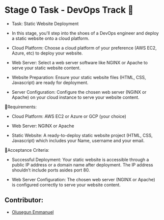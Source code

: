 # Stage 0  Task - DevOps Track :rocket:

- Task: Static Website Deployment

- In this stage, you'll step into the shoes of a DevOps engineer and deploy a static website onto a cloud platform.

- Cloud Platform: Choose a cloud platform of your preference (AWS EC2, Azure, etc) to deploy your website.

- Web Server: Select a web server software like NGINX or Apache to serve your static website content.

- Website Preparation: Ensure your static website files (HTML, CSS, Javascript) are ready for deployment.

- Server Configuration: Configure the chosen web server (NGINX or Apache) on your cloud instance to serve your website content.



:scroll:Requirements:

* Cloud Platform: AWS EC2 or Azure or GCP (your choice)

* Web Server: NGINX or Apache

* Static Website: A ready-to-deploy static website project (HTML, CSS, Javascript) which includes your Name, username and your email.



:memo:Acceptance Criteria:

* Successful Deployment: Your static website is accessible through a public IP address or a domain name after deployment. The IP address shouldn’t include ports asides port 80.

* Web Server Configuration: The chosen web server (NGINX or Apache) is configured correctly to serve your website content.


## Contributor:

- [Olusegun Emmanuel](https://github.com/CodewithSegNet)


